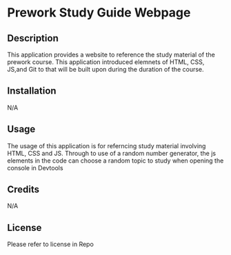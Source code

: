 # Prework Study Guide Webpage

## Description

This application provides a website to reference the study material of the prework course. This application introduced elemnets of HTML, CSS, JS,and Git to that will be built upon during the duration of the course.

## Installation

N/A

## Usage

The usage of this application is for referncing study material involving HTML, CSS and JS. Through to use of a random number generator, the js elements in the code can choose a random topic to study when opening the console in Devtools



## Credits

N/A

## License

Please refer to license in Repo

